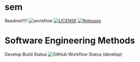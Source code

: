 # sem
Readme!!!!!
![workflow](https://github.com/htoomyattun/sem/actions/workflows/main.yml/badge.svg)
[![LICENSE](https://img.shields.io/github/license/htoomyattun/sem.svg?style=flat-square)](https://github.com/htoomyattun/sem/blob/master/LICENSE)
[![Releases](https://img.shields.io/github/release/htoomyattun/sem/all.svg?style=flat-square)](https://github.com/htoomyattun/sem/releases)

# Software Engineering Methods
Develop Build Status
![GitHub Workflow Status (develop)](https://img.shields.io/github/workflow/status/htoomyattun/sem/workflow/develop?style=flat-square)